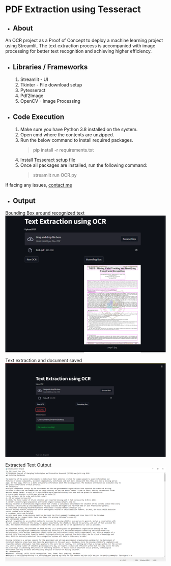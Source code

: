 # PDF Extraction using Tesseract
- ## About
An OCR project as a Proof of Concept to deploy a machine learning project using Streamlit. The text extraction process is accompanied with image processing for better text recognition and achieving higher efficiency. 

- ## Libraries / Frameworks
    1. Streamlit - UI
    2. Tkinter - File download setup
    3. Pytesseract
    4. Pdf2Image
    5. OpenCV - Image Processing
   
- ## Code Execution
    1. Make sure you have Python 3.8 installed on the system.
    2. Open cmd where the contents are unzipped.
    3. Run the below command to install required packages.
        > pip install -r requirements.txt
    4. Install [Tesseract setup file](https://tesseract-ocr.github.io/tessdoc/Downloads.html)
    5. Once all packages are installed, run the following command:
        > streamlit run OCR.py

If facing any issues, [contact me](mailto:mahimkaradi@gmail.com)

- ## Output

Bounding Box around recognized text
![output1](output1.png)

Text extraction and document saved
![output2](output2.png)

Extracted Text Output
![output3](output3.png)
